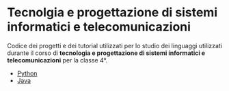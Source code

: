 # Tecnolgia e progettazione di sistemi informatici e telecomunicazioni

Codice dei progetti e dei tutorial utilizzati per lo studio dei linguaggi utilizzati durante il corso di **tecnologia e progettazione di sistemi informatici e telecomunicazioni** per la classe 4°.  

- [Python](Python/README.md)
- [Java](Java/README.md)